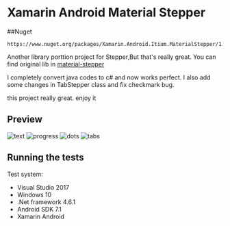 # Xamarin Android Material Stepper 

##Nuget
```
https://www.nuget.org/packages/Xamarin.Android.Itium.MaterialStepper/1.0.0
```

Another library porttion project for Stepper,But that's really great. You can find original lib in [material-stepper
](https://github.com/fcannizzaro/material-stepper)

I completely convert java codes to c# and now works perfect.
I also add some changes in TabStepper class and fix checkmark bug. 

this project really great. enjoy it

## Preview

![text](https://github.com/FrancisCan/MaterialStepper/blob/master/screenshot/text.png?raw=true)
![progress](https://github.com/FrancisCan/MaterialStepper/blob/master/screenshot/progress.png?raw=true)
![dots](https://github.com/FrancisCan/MaterialStepper/blob/master/screenshot/dots.png?raw=true)
![tabs](https://github.com/FrancisCan/MaterialStepper/blob/master/screenshot/tabs.png?raw=true)



## Running the tests

Test system:

* Visual Studio 2017
* Windows 10
* .Net framework 4.6.1 
* Android SDK 7.1
* Xamarin Android


